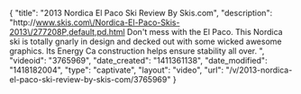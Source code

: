{
    "title": "2013 Nordica El Paco Ski Review By Skis.com",
    "description": "http:\/\/www.skis.com\/Nordica-El-Paco-Skis-2013\/277208P,default,pd.html  Don't mess with the El Paco. This Nordica ski is totally gnarly in design and decked out with some wicked awesome graphics. Its Energy Ca construction helps ensure stability all over. ",
    "videoid": "3765969",
    "date_created": "1411361138",
    "date_modified": "1418182004",
    "type": "captivate",
    "layout": "video",
    "url": "\/v\/2013-nordica-el-paco-ski-review-by-skis-com\/3765969"
}